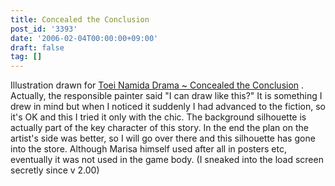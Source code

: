 ```yaml
---
title: Concealed the Conclusion
post_id: '3393'
date: '2006-02-04T00:00:00+09:00'
draft: false
tag: []
---
```


Illustration drawn for [Toei Namida Drama ~ Concealed the Conclusion](/!/thC/) . Actually, the responsible painter said "I can draw like this?" It is something I drew in mind but when I noticed it suddenly I had advanced to the fiction, so it's OK and this I tried it only with the chic. The background silhouette is actually part of the key character of this story. In the end the plan on the artist's side was better, so I will go over there and this silhouette has gone into the store. Although Marisa himself used after all in posters etc, eventually it was not used in the game body. (I sneaked into the load screen secretly since v 2.00)